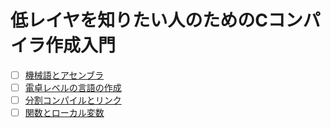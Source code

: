 # 低レイヤを知りたい人のためのCコンパイラ作成入門
 - [ ] [機械語とアセンブラ](01)
 - [ ] [電卓レベルの言語の作成](02)
 - [ ] [分割コンパイルとリンク](03)
 - [ ] [関数とローカル変数](04)
